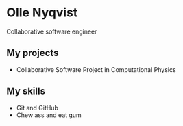 # Olle Nyqvist

Collaborative software engineer

## My projects

* Collaborative Software Project in Computational Physics

## My skills

* Git and GitHub
* Chew ass and eat gum 
